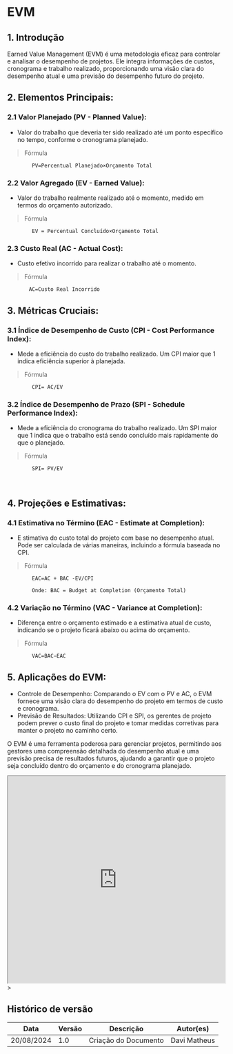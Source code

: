 # EVM

## 1. Introdução

Earned Value Management (EVM) é uma metodologia eficaz para controlar e analisar o desempenho de projetos. Ele integra informações de custos, cronograma e trabalho realizado, proporcionando uma visão clara do desempenho atual e uma previsão do desempenho futuro do projeto.

## 2. Elementos Principais:

### 2.1 Valor Planejado (PV - Planned Value):

- Valor do trabalho que deveria ter sido realizado até um ponto específico no tempo, conforme o cronograma planejado.

>  Fórmula


            PV=Percentual Planejado×Orçamento Total

            
### 2.2 Valor Agregado (EV - Earned Value):

-  Valor do trabalho realmente realizado até o momento, medido em termos do orçamento autorizado.

>  Fórmula


            EV = Percentual Concluído×Orçamento Total

### 2.3 Custo Real (AC - Actual Cost):

-  Custo efetivo incorrido para realizar o trabalho até o momento.

>  Fórmula


           AC=Custo Real Incorrido


## 3. Métricas Cruciais:

### 3.1 Índice de Desempenho de Custo (CPI - Cost Performance Index):

- Mede a eficiência do custo do trabalho realizado. Um CPI maior que 1 indica eficiência superior à planejada.

>  Fórmula


            CPI= AC/EV


### 3.2 Índice de Desempenho de Prazo (SPI - Schedule Performance Index):

-  Mede a eficiência do cronograma do trabalho realizado. Um SPI maior que 1 indica que o trabalho está sendo concluído mais rapidamente do que o planejado.

>  Fórmula


            SPI= PV/EV
​
## 4. Projeções e Estimativas:


### 4.1 Estimativa no Término (EAC - Estimate at Completion):

-  E    stimativa do custo total do projeto com base no desempenho atual. Pode ser calculada de várias maneiras, incluindo a fórmula baseada no CPI.

>  Fórmula


            EAC=AC + BAC -EV/CPI

            Onde: BAC = Budget at Completion (Orçamento Total)

            
### 4.2 Variação no Término (VAC - Variance at Completion):

-  Diferença entre o orçamento estimado e a estimativa atual de custo, indicando se o projeto ficará abaixo ou acima do orçamento.

>  Fórmula


            VAC=BAC−EAC

## 5. Aplicações do EVM:

- Controle de Desempenho: Comparando o EV com o PV e AC, o EVM fornece uma visão clara do desempenho do projeto em termos de custo e cronograma.
- Previsão de Resultados: Utilizando CPI e SPI, os gerentes de projeto podem prever o custo final do projeto e tomar medidas corretivas para manter o projeto no caminho certo.

O EVM é uma ferramenta poderosa para gerenciar projetos, permitindo aos gestores uma compreensão detalhada do desempenho atual e uma previsão precisa de resultados futuros, ajudando a garantir que o projeto seja concluído dentro do orçamento e do cronograma planejado.


<iframe src="https://docs.google.com/spreadsheets/d/1Lz4TWqwmqL3p03juMYGE0weuMAy1gB8_p3R0v4jks2g/pubhtml?widget=true&amp;headers=false"
width="100%" height="480"></iframe>></iframe>

## Histórico de versão
| Data | Versão | Descrição | Autor(es) |
| ---- | ---- | ---- | ---- |
| 20/08/2024 | 1.0 | Criação do Documento | Davi Matheus|